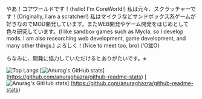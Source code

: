 やあ！コアワールドです！(hello! I'm CoreWorld!)
私は元々、スクラッチャーです！(Originally, I am a scratcher!)
私はマイクラなどサンドボックス系ゲームが好きなのでMOD開発しています。またWEB開発やゲーム開発をはじめとして色々研究しています。(I like sandbox games such as Mycla, so I develop mods. I am also researching web development, game development, and many other things.)
よろしく！(Nice to meet too, bro)
(‘O盆O)

ちなみに、開発に協力していただけるとありがたいです。⭐︎

![Top Langs](https://github-readme-stats.vercel.app/api/top-langs/?username=Coreworldyoutube
)
[![Anurag's GitHub stats](https://github-readme-stats.vercel.app/api?username=Coreworldyoutube)]
(https://github.com/anuraghazra/github-readme-stats)
[![Anurag's GitHub stats](https://github-readme-stats.vercel.app/api?username=Coreworldyoutube)]
(https://github.com/anuraghazra/github-readme-stats)

